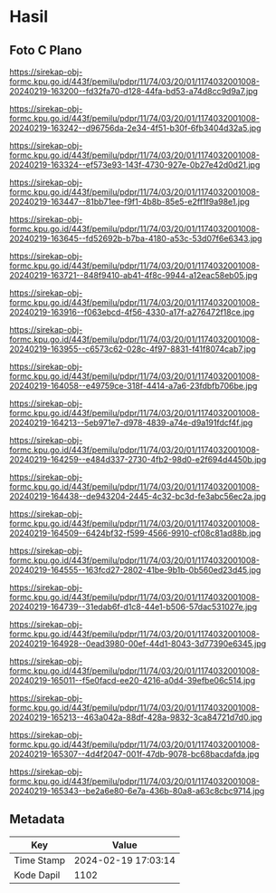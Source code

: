 # Hasil

## Foto C Plano

https://sirekap-obj-formc.kpu.go.id/443f/pemilu/pdpr/11/74/03/20/01/1174032001008-20240219-163200--fd32fa70-d128-44fa-bd53-a74d8cc9d9a7.jpg

https://sirekap-obj-formc.kpu.go.id/443f/pemilu/pdpr/11/74/03/20/01/1174032001008-20240219-163242--d96756da-2e34-4f51-b30f-6fb3404d32a5.jpg

https://sirekap-obj-formc.kpu.go.id/443f/pemilu/pdpr/11/74/03/20/01/1174032001008-20240219-163324--ef573e93-143f-4730-927e-0b27e42d0d21.jpg

https://sirekap-obj-formc.kpu.go.id/443f/pemilu/pdpr/11/74/03/20/01/1174032001008-20240219-163447--81bb71ee-f9f1-4b8b-85e5-e2ff1f9a98e1.jpg

https://sirekap-obj-formc.kpu.go.id/443f/pemilu/pdpr/11/74/03/20/01/1174032001008-20240219-163645--fd52692b-b7ba-4180-a53c-53d07f6e6343.jpg

https://sirekap-obj-formc.kpu.go.id/443f/pemilu/pdpr/11/74/03/20/01/1174032001008-20240219-163721--848f9410-ab41-4f8c-9944-a12eac58eb05.jpg

https://sirekap-obj-formc.kpu.go.id/443f/pemilu/pdpr/11/74/03/20/01/1174032001008-20240219-163916--f063ebcd-4f56-4330-a17f-a276472f18ce.jpg

https://sirekap-obj-formc.kpu.go.id/443f/pemilu/pdpr/11/74/03/20/01/1174032001008-20240219-163955--c6573c62-028c-4f97-8831-f41f8074cab7.jpg

https://sirekap-obj-formc.kpu.go.id/443f/pemilu/pdpr/11/74/03/20/01/1174032001008-20240219-164058--e49759ce-318f-4414-a7a6-23fdbfb706be.jpg

https://sirekap-obj-formc.kpu.go.id/443f/pemilu/pdpr/11/74/03/20/01/1174032001008-20240219-164213--5eb971e7-d978-4839-a74e-d9a191fdcf4f.jpg

https://sirekap-obj-formc.kpu.go.id/443f/pemilu/pdpr/11/74/03/20/01/1174032001008-20240219-164259--e484d337-2730-4fb2-98d0-e2f694d4450b.jpg

https://sirekap-obj-formc.kpu.go.id/443f/pemilu/pdpr/11/74/03/20/01/1174032001008-20240219-164438--de943204-2445-4c32-bc3d-fe3abc56ec2a.jpg

https://sirekap-obj-formc.kpu.go.id/443f/pemilu/pdpr/11/74/03/20/01/1174032001008-20240219-164509--6424bf32-f599-4566-9910-cf08c81ad88b.jpg

https://sirekap-obj-formc.kpu.go.id/443f/pemilu/pdpr/11/74/03/20/01/1174032001008-20240219-164555--163fcd27-2802-41be-9b1b-0b560ed23d45.jpg

https://sirekap-obj-formc.kpu.go.id/443f/pemilu/pdpr/11/74/03/20/01/1174032001008-20240219-164739--31edab6f-d1c8-44e1-b506-57dac531027e.jpg

https://sirekap-obj-formc.kpu.go.id/443f/pemilu/pdpr/11/74/03/20/01/1174032001008-20240219-164928--0ead3980-00ef-44d1-8043-3d77390e6345.jpg

https://sirekap-obj-formc.kpu.go.id/443f/pemilu/pdpr/11/74/03/20/01/1174032001008-20240219-165011--f5e0facd-ee20-4216-a0d4-39efbe06c514.jpg

https://sirekap-obj-formc.kpu.go.id/443f/pemilu/pdpr/11/74/03/20/01/1174032001008-20240219-165213--463a042a-88df-428a-9832-3ca84721d7d0.jpg

https://sirekap-obj-formc.kpu.go.id/443f/pemilu/pdpr/11/74/03/20/01/1174032001008-20240219-165307--4d4f2047-001f-47db-9078-bc68bacdafda.jpg

https://sirekap-obj-formc.kpu.go.id/443f/pemilu/pdpr/11/74/03/20/01/1174032001008-20240219-165343--be2a6e80-6e7a-436b-80a8-a63c8cbc9714.jpg


## Metadata

| Key        | Value               |
| ---------- | ------------------- |
| Time Stamp | 2024-02-19 17:03:14 |
| Kode Dapil | 1102                |



